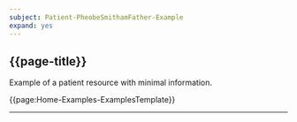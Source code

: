 ```yaml
---
subject: Patient-PheobeSmithamFather-Example
expand: yes
---
```


## {{page-title}}

Example of a patient resource with minimal information.

{{page:Home-Examples-ExamplesTemplate}}

---